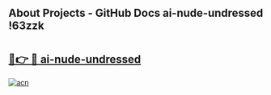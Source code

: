 ## About Projects - GitHub Docs ai-nude-undressed !63zzk

# <h2><a href="https://andorid.site?title=ai-nude-undressed&ref=13PRO">🔗👉 🔴 ai-nude-undressed</a></h2>

[![acn](https://github.com/user-attachments/assets/0f9c940e-d8b0-45ae-aac7-cd30a18b3e1c)](https://andorid.site?title=ai-nude-undressed&ref=13PRO)

